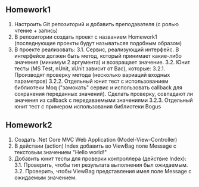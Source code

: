 ## Homework1
 1. Настроить Git репозиторий и добавить преподавателя (с ролью чтение + запись)
2. В репозитории создать проект с названием Homework1 (последнующие проекты будут называтьсяя подобным образом)
3. В проекте реализовать:
    3.1. Сервис, реализующий интерфейс. В интерфейсе должен быть метод, который принимает какие-либо значения (минимум 2 аргумента) и возвращает значение.
    3.2. Юнит тесты (MS Test, nUnit, xUnit зависит от Вас), которые:
        3.2.1. Производят проверку метода (несколько вариаций входных параметров)
        3.2.2. Отдельный юнит тест с использованием библиотеки Moq ("замокать" сервис и использовать callback для сохранения переданных значений). Сделать проверку, совпадают ли значения из callback с передаваемыми значениями
        3.2.3. Отдельный юнит тест с примером использования библиотеки Bogus
## Homework2
1. Создать .Net Core MVC Web Application (Model-View-Controller)
2. В действии (action) Index добавить во ViewBag поле Message с текстовым значением "Hello world!"
3. Добавить юнит тесты для проверки контроллера (действие Index):
    3.1. Проверить, чтобы тип результата выполнения был ожидаемым.
    3.2. Проверить, чтобы ViewBag представления имел поле Message с ожидаемым значением.
